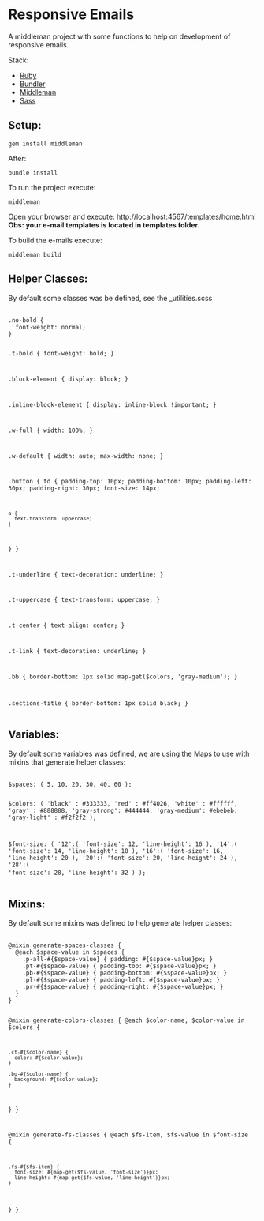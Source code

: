 <h1>Responsive Emails</h1>
<p>
  A middleman project with some functions to help on development of responsive emails.
</p>
<p>
  Stack:
  <ul>
    <li><a href="https://www.ruby-lang.org/en/" target="_blank">Ruby</a></li>
    <li><a href="http://bundler.io/" target="_blank">Bundler</a></li>
    <li><a href="https://middlemanapp.com/" target="_blank">Middleman</a></li>
    <li><a href="http://sass-lang.com/" target="_blank">Sass</a></li>
  </ul>
</p>
<p>
  <h2>Setup:</h2>
  <pre><code>gem install middleman</code></pre>
  <p>
    After:
  </p>
  <pre><code>bundle install</code></pre>
</p>
<p>
  To run the project execute:
  <pre><code>middleman</code></pre>
  <p>
    Open your browser and execute: http://localhost:4567/templates/home.html<br>
    <b>Obs: your e-mail templates is located in templates folder.</b>
  </p>
</p>
<p>
  To build the e-mails execute:
  <pre><code>middleman build</code></pre>
</p>
<p>
  <h2>Helper Classes:</h2>
  <p>
    By default some classes was be defined, see the _utilities.scss
  </p>
  <pre>
    <code>
.no-bold {
  font-weight: normal;
}

.t-bold {
  font-weight: bold;
}

.block-element {
  display: block;
}

.inline-block-element {
  display: inline-block !important;
}

.w-full {
  width: 100%;
}

.w-default {
  width: auto;
  max-width: none;
}

.button {
  td {
    padding-top: 10px;
    padding-bottom: 10px;
    padding-left: 30px;
    padding-right: 30px;
    font-size: 14px;

    a {
      text-transform: uppercase;
    }
  }
}

.t-underline {
  text-decoration: underline;
}

.t-uppercase {
  text-transform: uppercase;
}

.t-center {
  text-align: center;
}

.t-link {
  text-decoration: underline;
}

.bb {
  border-bottom: 1px solid map-get($colors, 'gray-medium');
}

.sections-title {
  border-bottom: 1px solid black;
}
    </code>
  </pre>
</p>
<p>
  <h2>Variables:</h2>
  <p>
    By default some variables was defined, we are using the Maps to use with mixins that generate helper classes:
  </p>
  <pre>
    <code>
$spaces: ( 5, 10, 20, 30, 40, 60 );

$colors: (
  'black'      : #333333,
  'red'        : #ff4026,
  'white'      : #ffffff,
  'gray'       : #888888,
  'gray-strong': #444444,
  'gray-medium': #ebebeb,
  'gray-light' : #f2f2f2
);

$font-size: (
  '12':(
    'font-size': 12,
    'line-height': 16
  ),
  '14':(
    'font-size': 14,
    'line-height': 18
  ),
  '16':(
    'font-size': 16,
    'line-height': 20
  ),
  '20':(
    'font-size': 20,
    'line-height': 24
  ),
  '28':(
    'font-size': 28,
    'line-height': 32
  )
);
    </code>
  </pre>
</p>
<p>
  <h2>Mixins:</h2>
  <p>
    By default some mixins was defined to help generate helper classes:
  </p>
  <pre>
    <code>
@mixin generate-spaces-classes {
  @each $space-value in $spaces {
    .p-all-#{$space-value} { padding: #{$space-value}px; }
    .pt-#{$space-value} { padding-top: #{$space-value}px; }
    .pb-#{$space-value} { padding-bottom: #{$space-value}px; }
    .pl-#{$space-value} { padding-left: #{$space-value}px; }
    .pr-#{$space-value} { padding-right: #{$space-value}px; }
  }
}

@mixin generate-colors-classes {
  @each $color-name, $color-value in $colors {

    .ct-#{$color-name} {
      color: #{$color-value};
    }

    .bg-#{$color-name} {
      background: #{$color-value};
    }

  }
}

@mixin generate-fs-classes {
  @each $fs-item, $fs-value in $font-size {

    .fs-#{$fs-item} {
      font-size: #{map-get($fs-value, 'font-size')}px;
      line-height: #{map-get($fs-value, 'line-height')}px;
    }

  }
}
    </code>
  </pre>
</p>